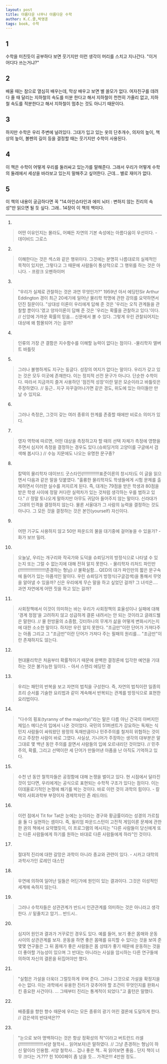 ```yaml
---
layout: post
title: 아름다운 너무나 아름다운 수학
author: K.C.콜,박영훈
tags: book, 수학
---
```


## 1
수학을 미친듯이 공부하다 보면 웃기지만 이런 생각이 머리를 스치고 지나간다. "이거 어디다 쓰는거냐?"

## 2
배울 때는 참으로 열심히 배우는데, 막상 배우고 보면 별 쓸모가 없다. 여자친구를 데려다 줄 때 달리는 지하철의 속도를 미분 한다고 해서 지하철이 천천히 가줄리 없고, 지하철 속도를 적분한다고 해서 지하철이 멈추는 것도 아니기 때문이다.

## 3
하지만 수학은 우리 주변에 널려있다. 그대가 입고 있는 옷의 단추개수, 의자의 높이, 책상의 높이, 볼펜의 길이 등을 결정할 때는 웃기지만 수학이 사용된다.

## 4
이 책은 수학이 어떻게 우리를 둘러싸고 있는가를 말해준다. 그래서 우리가 어떻게 수학의 둘레에서 세상을 바라보고 있는지 말해주고 싶어한다. 근데... 별로 재미가 없다.

## 5
이 책의 내용이 궁금하다면 꼭 "14.아인슈타인과 에미 뇌터 : 변하지 않는 진리의 속성"만 읽으면 될 듯 싶다. 그래.. 14장이 이 책의 백미다.

----

1. 
> 어떤 이유인지는 몰라도, 어째든 자연의 기본 속성에는 아름다움이 우선이다. - 데이비드 그로스

2. 
> 이해한다는 것은 섹스와 같은 행위이다. 그것에는 분명히 나름대로의 실제적인 목적이 있지만, 그렇다고 그 때문에 사람들이 통상적으로 그 행위를 하는 것은 아니다. - 프랑크 오펜하이머

3. 
> "우리가 실제로 관찰하는 것은 과연 무엇인가?" 1959년 아서 에딩턴Sir Arthur Eddington 경이 최근 20세기에 일어난 물리학 학명에 관한 강의를 요약하면서 던진 질문이다. "상대성 이론이 우리에게 답해 준 것은 '우리는 오직 관계들을 관찰할 뿐이다.'였고 양자이론이 답해 준 것은 '우리는 확률을 관찰하고 있다.'이다. // 신앙에 가까운 확률의 믿음... 신문에서 볼 수 있다. 그렇게 우린 관찰되어지는 대상에 왜 함몰되어 가는 걸까?

4. 
> 인류의 가장 큰 결함은 지수함수를 이해할 능력이 없다는 점이다. -물리학자 앨버트 바틀릿

5. 
> 그러나 불행하게도 지구는 둥글다. 성장의 여지가 없다는 말이다. 우리가 갖고 있는 것은 모두 이곳에 존재한다. 이는 정치적 선전 문구가 아니다. 단순한 수학이다. 따라서 지금까지 즐겨 사용하던 '점진적 성장'이란 말은 모순이라고 바틀릿은 주장하였다. // 둥근.. 지구 자꾸걸어나가면 같은 경도, 위도에 있는 아이들만 만날 수 있지요.

6. 
> 그러나 측정은, 그것이 갖는 여러 종류의 한계를 존중할 때에만 비로소 의미가 있다.

7. 
> 영자 역학에 따르면, 어떤 대상을 측정하고자 할 때의 선택 자체가 측정에 영향을 주면서 심지어 측정을 결정하는 경우도 있다.(슈뢰딩거의 고양이를 구글에서 검색해 봅시다.) // 수능 지문에도 나오는 유명한 문구죵?

8. 
> 칼텍의 물리학자 데이브드 굿스타인(!!!!!!!!!!!!!표준이론의 창시자)도 이 글을 읽으면서 다음과 같은 말을 덧붙였다. "훌륭한 물리학자도 학생들에게 시험 문제를 출제하면서 이러한 실수를 저지르게 된다. 즉, 대개는 79점을 받은 학생과 80점을 받은 학생 사이에 정말 커다란 실력차가 있는 것처럼 생각하는 우를 범하고 있다." // 정말 토나오게 말하지만 아무도 귀담아 들어주지 않는 말이다. 신라대가 그대의 인격을 결정하지 않는다. 물론 서울대가 그 사람의 능력을 결정하는 것도 아니다. 그 모든 것을 결정하는 것은 본인(yourself) 자신이다.

9. 
> 어떤 기구도 사용하지 않고 50만 파운드의 물을 대기중에 걸어놓을 수 있을가? - 화가 보브 밀러.

10. 
> 오늘날, 우리는 개구리와 작곡가와 도덕을 슈뢰딩거의 방정식으로 나타낼 수 있는지 또는 그럴 수 없는지에 대해 전혀 알지 못한다. - 물리학자 리처드 파인만(!!!!!!!!!!!!!!!!!!!!!존경하는 형님) // 불확실함... QED의 대가 파인만의 짧은 문구속에 들어가 있는 아픔석인 말이다. 우린 슈뢰딩거 방정식(구글검색)을 통해서 무엇을 알아낼 수 있을까? 신은 우리에게 무슨 말을 하고 싶었던 걸까? 그 녀석은.... 과연 자연에게 어떤 짓을 하고 있는 걸까?

11. 
> 사회정책에서 이것이 의미하는 바는 우리가 사회정책의 효율성이나 실패에 대해 '경계 정점'을 고려하지 않고 성급하게 결론 내려서는 안 되는 것이라고 글래드웰은 말한다. // 물 한방울의 소중함, 깃터하나의 무게가 삶을 어떻게 변화시키는지에 대한 소소한 말이다. 하지만 우린 알지 못한다. "조금만"이란 단어가 가져다주는 아픔 그리고 그 "조금만"이란 단어가 가져다 주는 필패의 원리를... "조금만"이란 존재하지도 않는다.

12. 
> 현대물리학은 처음부터 확률적이기 때문에 완벽한 결정론에 입각한 예언을 기대하는 것은 불가능한 일이다. - 아서 스탠리 에딩턴 경

13. 
> 우리는 패턴의 반복을 보고 자연의 법칙을 구성한다. 즉, 자연의 법칙이란 일종의 조리 순서를 기술한 요리법과 같이 계속해서 반복되는 관계를 방정식으로 표현한 요리법이다.

14. 
> "다수의 횡포(tyranny of the majority)"라는 말은 다름 아닌 건국의 아버지인 제임스 메디슨의 입에서 나온 것이었다. 국민의 51퍼센트가 강요하는 독재는 식민지 사람들이 싸워왔던 왕정의 독재만큼이나 민주주의를 철저히 위협하는 것이라고 주장한 사람이 바로 그였다. 사실상, 기니어가 주장하는 생각의 대부분은 말 그대로 몇 백년 동안 주의를 끌면서 사람들의 입에 오르내리던 것이었다. // 민주주의, 확률, 그리고 선택이란 세 단어가 만들어낸 아픔을 난 아직도 기억하고 있다.

15. 
> 수천 년 동안 철학자들은 공정함에 대해 논쟁을 벌이고 있다. 현 시점에서 달라진 것이 있다면, 우리에게는 공식으로 표현되는 수학적 구조가 있다는 점이다. 이는 이데올로기적인 논쟁에 쐐기를 박는 것이다. 바로 이런 것이 과학의 힘이다. - 칼텍의 사회과학부 부장이자 경제학자인 존 레드야드

16. 
> 이런 점에서 Tit for Tat은 눈에는 눈이라는 경구와 황금률이라는 성경의 가르침을 둘 다 실현하는 셈이다. 즉, 윌리엄 파운드스턴이 고전적 게임이론 문제에 관한 한 권의 책에서 요약했듯이, 이 프로그램의 메시지는 "다른 사람들이 당신에게 또는 다른 사람들에게 하기를 원하는 바대로 다른 사람들에게 하라"인 것이다.

17. 
> 절대적 진리에 대한 갈망은 과학이 아니라 종교와 관련이 있다. - 시카고 대학의 과학사가인 로레인 대스턴

18. 
> 우연에 의하여 일어난 일들은 어딘가에 원인이 있는 결과이다. 그것은 이성적인 세계에 속하지 않는다.

19. 
> 그러나 수학자들은 상관관계가 반드시 인관관계를 의미하는 것은 아니라고 생각한다. // 밑줄치고 암기... 반드시..

20. 
> 심지어 원인과 결과가 거꾸로인 경우도 있다. 예를 들어, 보기 좋은 몸매와 운동 사이의 상관관계를 보자. 운동을 하면 좋은 몸매를 유지할 수 있다는 것을 보여 준 몇몇 연구들은 그 뒤 몸매가 좋은 사람들은 몸 상태가 좋기 때문에 운동하는 것을 더 좋아할 가능성이 있으며 그 반대는 아니라는 사실을 암시하는 다른 연구들에 의하여 자신의 결론을 뒤집어야만 했다.

21. 
> "실험은 가설을 더욱더 그럴듯하게 꾸며 준다. 그러나 그것으로 가설을 확정지을 수는 없다. 이는 과학에서 유용한 진리가 갖추어야 할 조건이 무엇인지를 완화시킨 중요한 사건이다. ... 그때부터 진리는 통계적이 되었다."고 홀턴은 말했다.

22. 
> 배중률을 향한 향수 때문에 우리는 모든 종류의 광기 어린 결론에 도달하게 한다. // 검은색의 반대색은??

23. 
> "눈으로 보아 명백하다는 것은 항상 정확성의 적"이라고 버트런드 러셀(!!!!!!!!!!!!!!!!!!!서양 철학사... 읽어보자)은 말하였다. // 그냥 존경하는 형님이 하신 말이라 인용함. 서양 철학사... 겁나 좋은 책.. 꼭 읽어보면 좋음.. 단지 책이 너무 크다는 거.??? 힌 1000페이 좀 넘을 듯... 가격은!!! 4만원 정도..